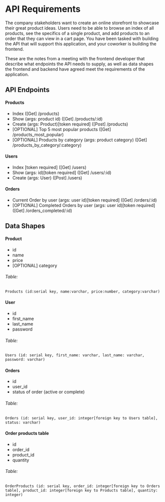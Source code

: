 # API Requirements
The company stakeholders want to create an online storefront to showcase their great product ideas. Users need to be able to browse an index of all products, see the specifics of a single product, and add products to an order that they can view in a cart page. You have been tasked with building the API that will support this application, and your coworker is building the frontend.

These are the notes from a meeting with the frontend developer that describe what endpoints the API needs to supply, as well as data shapes the frontend and backend have agreed meet the requirements of the application. 

## API Endpoints
#### Products
- Index ([Get] /products)
- Show (args: product id) ([Get] /products/:id)
- Create (args: Product)[token required] ([Post] /products)
- [OPTIONAL] Top 5 most popular products ([Get] /products_most_popular)
- [OPTIONAL] Products by category (args: product category) ([Get] /products_by_category/:category)

#### Users
- Index [token required] ([Get] /users)
- Show (args: id)[token required] ([Get] /users/:id)
- Create (args: User) ([Post] /users)

#### Orders
- Current Order by user (args: user id)[token required] ([Get] /orders/:id)
- [OPTIONAL] Completed Orders by user (args: user id)[token required] ([Get] /orders_completed/:id)

## Data Shapes
#### Product
- id
- name
- price
- [OPTIONAL] category

###### Table:
    Products (id:serial key, name:varchar, price:number, category:varchar)

#### User
- id
- first_name
- last_name
- password

###### Table:
    Users (id: serial key, first_name: varchar, last_name: varchar, password: varchar)

#### Orders
- id
- user_id
- status of order (active or complete)

###### Table:
    Orders (id: serial key, user_id: integer[foreign key to Users table], status: varchar)

#### Order products table
- id
- order_id
- product_id
- quantity

###### Table:
    OrderProducts (id: serial key, order_id: integer[foreign key to Orders table], product_id: integer[foreign key to Products table], quantity: integer)

